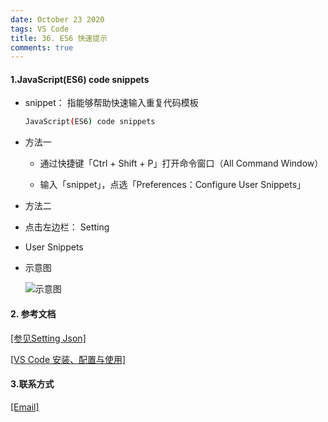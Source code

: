 ```yaml
---
date: October 23 2020
tags: VS Code
title: 36. ES6 快速提示
comments: true
---
```

#### 1.JavaScript(ES6) code snippets

- snippet： 指能够帮助快速输入重复代码模板

  ```bash
  JavaScript(ES6) code snippets
  ```
- 方法一

    - 通过快捷键「Ctrl + Shift + P」打开命令窗口（All Command Window）

    - 输入「snippet」，点选「Preferences：Configure User Snippets」

- 方法二

- 点击左边栏： Setting

- User Snippets

- 示意图

  ![示意图](https://s1.ax1x.com/2020/10/05/0tQ89f.png)

#### 2. 参考文档

[[参见Setting Json]](https://yuanmin650304.github.io/2020/10/01/VS%20Code/3.%20Setting%20json/)

[[VS Code 安装、配置与使用]](https://web-oyster.github.io/2020/10/23/VSCode/Tutorial/VS%20Code%E5%AE%89%E8%A3%85%E3%80%81%E9%85%8D%E7%BD%AE%E4%B8%8E%E4%BD%BF%E7%94%A8/)

#### 3.联系方式

[[Email]](yuanmin8888@outlook.com)